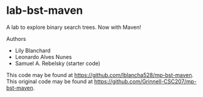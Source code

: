 # lab-bst-maven

A lab to explore binary search trees. Now with Maven!

Authors

* Lily Blanchard
* Leonardo Alves Nunes
* Samuel A. Rebelsky (starter code)

This code may be found at <https://github.com/lblancha528/mp-bst-maven>.
This original code may be found at <https://github.com/Grinnell-CSC207/mp-bst-maven>.
